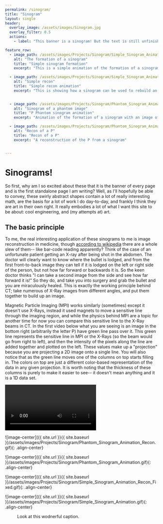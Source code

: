 ```yaml
---
permalink: /sinogram/
title: "Sinogram"
layout: single
header:
  overlay_image: /assets/images/Sinogram.jpg
  overlay_filter: 0.5
  actions:
    - label: "This banner is a sinogram! But the text is still unfinished :("

feature_row:
  - image_path: /assets/images/Projects/Sinogram/Simple_Sinogram_Animation.gif
    alt: "The formation of a sinogram"
    title: "Simple sinogram formation"
    excerpt: "This is a simple animation of the formation of a sinogram"

  - image_path: /assets/images/Projects/Sinogram/Simple_Sinogram_Animation_Recon_Fixed.gif
    alt: "Simple recon"
    title: "Simple recon animation"
    excerpt: "This is showing how a sinogram can be used to rebuild an image"

    
  - image_path: /assets/images/Projects/Sinogram/Phantom_Sinogram_Animation.gif
    alt: "Sinogram of a phantom image"
    title: "P Phantom sinogram animation"
    excerpt: "Animation of the formation of a sinogram with an image of a P"

  - image_path: /assets/images/Projects/Sinogram/Phantom_Sinogram_Animation_Recon.gif
    alt: "Recon of a P"
    title: "Recon of a P"
    excerpt: "A reconstruction of the P from a sinogram"


---
```


# Sinograms!

So first, why am I so excited about these that it is the banner of every page and is the first standalone page I am writing? Well, as I'll hopefully be able to convey, these swirly abstract shapes contain a lot of really interesting math, are the basis for a lot of work I do day-to-day, and frankly I think they are art in their own right. It really embodies a lot of what I want this site to be about: cool engineering, and (my attempts at) art.

## The basic principle 

To me, the real interesting application of these sinograms to me is image reconstruction in medicine, though [according to wikipedia](https://en.wikipedia.org/wiki/Radon_transform) there are a whole slew of them-- like bar-code reading apparently? Think of the case of an unfortunate patient getting an X-ray after being shot in the abdomen. The doctor will clearly want to know where the bullet is lodged, and from the first front-to-back image they can tell if it is lodged on the left or right side of the person, but not how far forward or backwards it is. So the keen doctor thinks "I can take a second image from the side and see how far forward it is!" So they do, and take you into surgery and grab the bullet and you are miraculously healed. This is exactly the working principle behind CT; take numerous of X-Ray images from different angles, and put them together to build up an image. 

Magnetic Particle Imaging (MPI) works similarly (sometimes) except it doesn't use X-Rays, instead it used magnets to move a sensitive line through the imaging region, and while the physics behind MPI are a topic for another time for now you can compare this sensitive line to the X-Ray beams in CT. In the first video below what you are seeing is an image in the bottom right (arbitrarily the letter P) have green line pass over it. This green line represents the sensitive line in MPI or the X-Rays (so the beam would go from right to left), and then the intensity of the pixels along the line are added together and plotted on the left. These values make up a "projection" because you are projecting a 2D image onto a single line. You will also notice that as the green line moves one of the columns on top starts filling in. The colors on top are just a different color-based representation of the data in any given projection. It is worth noting that the thickness of these columns is purely to make it easier to see-- it doesn't mean anything and it is a 1D data set.

<video controls>
  <source src="/assets/images/Projects/Sinogram/P-Letter-Proj-Build-1.mp4" type="video/mp4">
</video>  

![image-center]({{ site.url }}{{ site.baseurl }}/assets/images/Projects/Sinogram/Phantom_Sinogram_Animation_Recon.gif){: .align-center}

![image-center]({{ site.url }}{{ site.baseurl }}/assets/images/Projects/Sinogram/Phantom_Sinogram_Animation.gif){: .align-center}

![image-center]({{ site.url }}{{ site.baseurl }}/assets/images/Projects/Sinogram/Simple_Sinogram_Animation_Recon_Fixed.gif){: .align-center}

![image-center]({{ site.url }}{{ site.baseurl }}/assets/images/Projects/Sinogram/Simple_Sinogram_Animation.gif){: .align-center}



<figure class="align-center">
  <img src="{{ site.url }}{{ site.baseurl }}/assets/images/Projects/Sinogram/Simple_Sinogram_Animation.gif" alt="">
  <figcaption>Look at this wodnerful caption.</figcaption>
</figure> 



